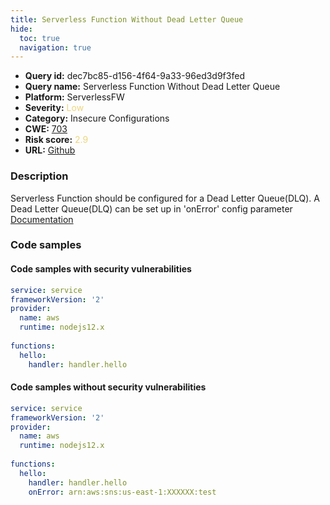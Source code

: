 ```yaml
---
title: Serverless Function Without Dead Letter Queue
hide:
  toc: true
  navigation: true
---
```


<style>
  .highlight .hll {
    background-color: #ff171742;
  }
  .md-content {
    max-width: 1100px;
    margin: 0 auto;
  }
</style>

-   **Query id:** dec7bc85-d156-4f64-9a33-96ed3d9f3fed
-   **Query name:** Serverless Function Without Dead Letter Queue
-   **Platform:** ServerlessFW
-   **Severity:** <span style="color:#edd57e">Low</span>
-   **Category:** Insecure Configurations
-   **CWE:** <a href="https://cwe.mitre.org/data/definitions/703.html" onclick="newWindowOpenerSafe(event, 'https://cwe.mitre.org/data/definitions/703.html')">703</a>
-   **Risk score:** <span style="color:#edd57e">2.9</span>
-   **URL:** [Github](https://github.com/Checkmarx/kics/tree/master/assets/queries/serverlessFW/serverless_function_without_dead_letter_queue)

### Description
Serverless Function should be configured for a Dead Letter Queue(DLQ). A Dead Letter Queue(DLQ) can be set up in 'onError' config parameter<br>
[Documentation](https://www.serverless.com/framework/docs/providers/aws/guide/functions#dead-letter-queue-dlq)

### Code samples
#### Code samples with security vulnerabilities
```yml title="Positive test num. 1 - yml file" hl_lines="8"
service: service
frameworkVersion: '2' 
provider:
  name: aws
  runtime: nodejs12.x
 
functions:
  hello:
    handler: handler.hello

```


#### Code samples without security vulnerabilities
```yml title="Negative test num. 1 - yml file"
service: service
frameworkVersion: '2' 
provider:
  name: aws
  runtime: nodejs12.x
 
functions:
  hello:
    handler: handler.hello
    onError: arn:aws:sns:us-east-1:XXXXXX:test

```

